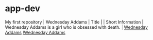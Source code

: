 # app-dev
My first repository
| Wednesday Addams | Title |
| Short Information | Wednesday Addams is a girl who is obsessed with death. |
[Wednesday Addams](https://en.wikipedia.org/wiki/Wednesday_Addams#:~:text=Wednesday%20Addams%20is%20a%20girl,and%20researching%20the%20Bermuda%20Triangle.)
[!Wednesday Addams](https://www.google.com/url?sa=i&url=https%3A%2F%2Fdeadline.com%2Fgallery%2Fwednesday-first-look-gallery%2F&psig=AOvVaw0zIZDC0A2zbb2GqA5y1EJH&ust=1670726691629000&source=images&cd=vfe&ved=0CA0QjRxqFwoTCLilroyE7vsCFQAAAAAdAAAAABAD)
